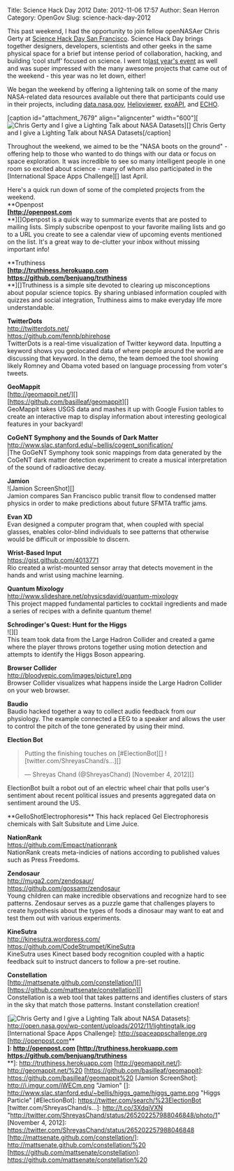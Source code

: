 Title: Science Hack Day 2012
Date: 2012-11-06 17:57
Author: Sean Herron
Category: OpenGov
Slug: science-hack-day-2012

This past weekend, I had the opportunity to join fellow openNASAer Chris
Gerty at [Science Hack Day San Francisco][]. Science Hack Day brings
together designers, developers, scientists and other geeks in the same
physical space for a brief but intense period of collaboration, hacking,
and building ‘cool stuff’ focused on science. I went to[last year's
event][] as well and was super impressed with the many awesome projects
that came out of the weekend - this year was no let down, either!

We began the weekend by offering a lightening talk on some of the many
NASA-related data resources available out there that participants could
use in their projects, including [data.nasa.gov][], [Helioviewer][],
[exoAPI][], and [ECHO][].

[caption id="attachment\_7679" align="aligncenter" width="600"][![Chris
Gerty and I give a Lighting Talk about NASA Datasets][]][] Chris Gerty
and I give a Lighting Talk about NASA Datasets[/caption]

Throughout the weekend, we aimed to be the "NASA boots on the ground" -
offering help to those who wanted to do things with our data or focus on
space exploration. It was incredible to see so many intelligent people
in one room so excited about science - many of whom also participated in
the [International Space Apps Challenge][] last April.

Here's a quick run down of some of the completed projects from the
weekend.  
**Openpost  
**[http://openpost.com**  
**][]Openpost is a quick way to summarize events that are posted to
mailing lists. Simply subscribe openpost to your favorite mailing lists
and go to a URL you create to see a calendar view of upcoming events
mentioned on the list. It's a great way to de-clutter your inbox without
missing important info!

**Truthiness  
**[http://truthiness.herokuapp.com  
https://github.com/benjuang/truthiness**  
**][]Truthiness is a simple site devoted to clearing up misconceptions
about popular science topics. By sharing unbiased information coupled
with quizzes and social integration, Truthiness aims to make everyday
life more understandable.

**TwitterDots**  
<http://twitterdots.net/>  
<https://github.com/fennb/phirehose>  
TwitterDots is a real-time visualization of Twitter keyword data.
Inputting a keyword shows you geolocated data of where people around the
world are discussing that keyword. In the demo, the team demoed the tool
showing likely Romney and Obama voted based on language processing from
voter's tweets.

**GeoMappit**  
[http://geomappit.net/][]  
[https://github.com/basilleaf/geomappit][]  
GeoMappit takes USGS data and mashes it up with Google Fusion tables to
create an interactive map to display information about interesting
geological features in your backyard!

**CoGeNT Symphony and the Sounds of Dark Matter**  
<http://www.slac.stanford.edu/~bellis/cogent_sonification/>  
|The GoGeNT Symphony took sonic mappings from data generated by the
CoGeNT dark matter detection experiment to create a musical
interpretation of the sound of radioactive decay.

**Jamion**  
![Jamion ScreenShot][]  
Jamion compares San Francisco public transit flow to condensed matter
physics in order to make predictions about future SFMTA traffic jams.

**Evan XD**  
Evan designed a computer program that, when coupled with special
glasses, enables color-blind individuals to see patterns that otherwise
would be difficult or impossible to discern.

**Wrist-Based Input**  
<https://gist.github.com/4013771>  
Rio created a wrist-mounted sensor array that detects movement in the
hands and wrist using machine learning.

**Quantum Mixology**  
<http://www.slideshare.net/physicsdavid/quantum-mixology>  
This project mapped fundamental particles to cocktail ingredients and
made a series of recipes with a definite quantum theme!

**Schrodinger's Quest: Hunt for the Higgs**  
![][]  
This team took data from the Large Hadron Collider and created a game
where the player throws protons together using motion detection and
attempts to identify the Higgs Boson appearing.

**Browser Collider**  
<http://bloodyepic.com/images/picture1.png>  
Browser Collider visualizes what happens inside the Large Hadron
Collider on your web browser.

**Baudio**  
Baudio hacked together a way to collect audio feedback from our
physiology. The example connected a EEG to a speaker and allows the user
to control the pitch of the tone generated by using their mind.

**Election Bot**

> Putting the finishing touches on [\#ElectionBot][] !
> [twitter.com/ShreyasChand/s…][]
>
> — Shreyas Chand (@ShreyasChand) [November 4, 2012][]

<p>
<script charset="utf-8" type="text/javascript" src="//platform.twitter.com/widgets.js"></script>
  
ElectionBot built a robot out of an electric wheel chair that polls
user's sentiment about recent political issues and presents aggregated
data on sentiment around the US.

</p>
**GelloShotElectrophoresis**  
<https://secure.flickr.com/groups/2091253@N24/>  
This hack replaced Gel Electrophoresis chemicals with Salt Subsitute
and Lime Juice.

**NationRank**  
<https://github.com/Empact/nationrank>  
NationRank creats meta-indicies of nations according to published
values such as Press Freedoms.

**Zendosaur**  
<http://muga2.com/zendosaur/>  
<https://github.com/gossamr/zendosaur>  
Young children can make incredible observations and recognize hard to
see patterns. Zendosaur serves as a puzzle game that challenges players
to create hypothesis about the types of foods a dinosaur may want to eat
and test them out with various experiments.

**KineSutra**  
<http://kinesutra.wordpress.com/>  
<https://github.com/CodeStrumpet/KineSutra>  
KineSutra uses Kinect based body recognition coupled with a haptic
feedback suit to instruct dancers to follow a pre-set routine.

**Constellation**  
[http://mattsenate.github.com/constellation/][]  
[https://github.com/mattsenate/constellation][]  
Constellation is a web tool that takes patterns and identifies clusters
of stars in the sky that match those patterns. Instant constellation
creation!

  [Science Hack Day San Francisco]: http://sf.sciencehackday.com/
  [last year's event]: http://open.nasa.gov/blog/2011/11/13/science-hack-day-sf/
  [data.nasa.gov]: http://data.nasa.gov
  [Helioviewer]: http://helioviewer.org/api/
  [exoAPI]: http://exoapi.com/
  [ECHO]: http://api.echo.nasa.gov/echo/ws/v10/index.html
  [Chris Gerty and I give a Lighting Talk about NASA Datasets]: http://open.nasa.gov/wp-content/uploads/2012/11/lightingtalk.jpg
    "lightingtalk"
  [![Chris Gerty and I give a Lighting Talk about NASA Datasets][]]: http://open.nasa.gov/wp-content/uploads/2012/11/lightingtalk.jpg
  [International Space Apps Challenge]: http://spaceappschallenge.org
  [http://openpost.com**  
 **]: http://openpost.com
  [http://truthiness.herokuapp.com  
  https://github.com/benjuang/truthiness**  
 **]: http://truthiness.herokuapp.com
  [http://geomappit.net/]: http://geomappit.net/%20
  [https://github.com/basilleaf/geomappit]: https://github.com/basilleaf/geomappit%20
  [Jamion ScreenShot]: http://i.imgur.com/iWECm.png "Jamion"
  []: http://www.slac.stanford.edu/~bellis/higgs_game/higgs_game.png
    "Higgs Particle"
  [\#ElectionBot]: https://twitter.com/search/%23ElectionBot
  [twitter.com/ShreyasChand/s…]: http://t.co/3XdqiVXN
    "http://twitter.com/ShreyasChand/status/265202257988046848/photo/1"
  [November 4, 2012]: https://twitter.com/ShreyasChand/status/265202257988046848
  [http://mattsenate.github.com/constellation/]: http://mattsenate.github.com/constellation/%20
  [https://github.com/mattsenate/constellation]: https://github.com/mattsenate/constellation%20
